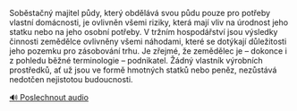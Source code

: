 
Soběstačný majitel půdy, který obdělává svou půdu pouze pro potřeby vlastní domácnosti, je ovlivněn všemi riziky, která mají vliv na úrodnost jeho statku nebo na jeho osobní potřeby. V tržním hospodářství jsou výsledky činnosti zemědělce ovlivněny všemi náhodami, které se dotýkají důležitosti jeho pozemku pro zásobování trhu. Je zřejmé, že zemědělec je – dokonce i z pohledu běžné terminologie – podnikatel. Žádný vlastník výrobních prostředků, ať už jsou ve formě hmotných statků nebo peněz, nezůstává nedotčen nejistotou budoucnosti.

[🔊 Poslechnout audio](/data/7-paragraphs/audio/chapter_49/para_007-Sobstan-majitel-pdy-kter-obdlv-svou-pdu.mp3)
